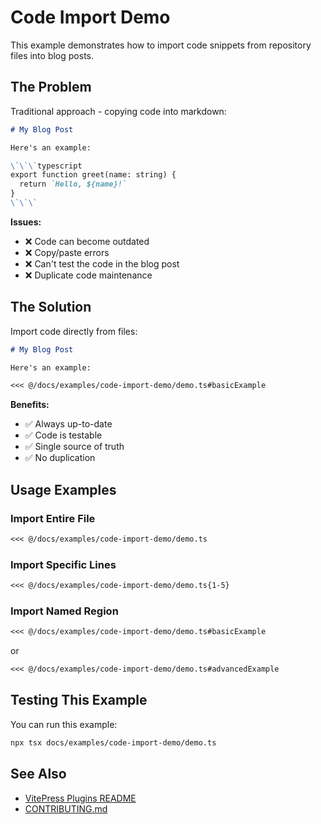 # Code Import Demo

This example demonstrates how to import code snippets from repository files into blog posts.

## The Problem

Traditional approach - copying code into markdown:

```markdown
# My Blog Post

Here's an example:

\`\`\`typescript
export function greet(name: string) {
  return `Hello, ${name}!`
}
\`\`\`
```

**Issues:**
- ❌ Code can become outdated
- ❌ Copy/paste errors
- ❌ Can't test the code in the blog post
- ❌ Duplicate code maintenance

## The Solution

Import code directly from files:

```markdown
# My Blog Post

Here's an example:

<<< @/docs/examples/code-import-demo/demo.ts#basicExample
```

**Benefits:**
- ✅ Always up-to-date
- ✅ Code is testable
- ✅ Single source of truth
- ✅ No duplication

## Usage Examples

### Import Entire File

```markdown
<<< @/docs/examples/code-import-demo/demo.ts
```

### Import Specific Lines

```markdown
<<< @/docs/examples/code-import-demo/demo.ts{1-5}
```

### Import Named Region

```markdown
<<< @/docs/examples/code-import-demo/demo.ts#basicExample
```

or

```markdown
<<< @/docs/examples/code-import-demo/demo.ts#advancedExample
```

## Testing This Example

You can run this example:

```bash
npx tsx docs/examples/code-import-demo/demo.ts
```

## See Also

- [VitePress Plugins README](../../.vitepress/plugins/README.md)
- [CONTRIBUTING.md](../../../CONTRIBUTING.md)
